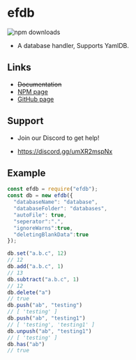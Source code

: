# efdb
![npm downloads](https://img.shields.io/npm/dt/efdb)
+ A database handler, Supports YamlDB.

## Links

- ~~Documentation~~
- [NPM page](https://npmjs.com/package/efdb)
- [GitHub page](https://github.com/NulIMan/efdb)

## Support

+ Join our Discord to get help!
- https://discord.gg/umXR2mspNx

## Example

```js
const efdb = require("efdb");
const db = new efdb({
  "databaseName": "database",
  "databaseFolder": "databases",
  "autoFile": true,
  "seperator":".",
  "ignoreWarns":true,
  "deletingBlankData":true
});

db.set("a.b.c", 12) 
// 12
db.add("a.b.c", 1)
// 13
db.subtract("a.b.c", 1)
// 12
db.delete("a")
// true
db.push("ab", "testing")
// [ 'testing' ]
db.push("ab", "testing1")
// [ 'testing', 'testing1' ]
db.unpush("ab", "testing1")
// [ 'testing' ]
db.has("ab")
// true
```

